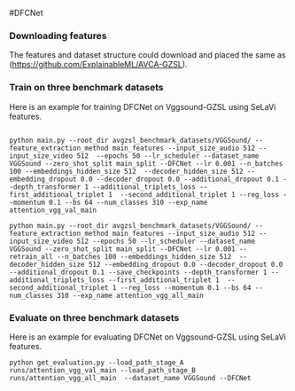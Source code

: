 
#DFCNet



### Downloading features
The features and dataset structure could download and placed the same as (https://github.com/ExplainableML/AVCA-GZSL).


### Train on three benchmark datasets
Here is an example for training DFCNet on Vggsound-GZSL using SeLaVi features.
``` 

python main.py --root_dir avgzsl_benchmark_datasets/VGGSound/ --feature_extraction_method main_features --input_size_audio 512 --input_size_video 512  --epochs 50 --lr_scheduler --dataset_name VGGSound --zero_shot_split main_split --DFCNet --lr 0.001 --n_batches 100 --embeddings_hidden_size 512  --decoder_hidden_size 512 --embedding_dropout 0.0 --decoder_dropout 0.0 --additional_dropout 0.1 --depth_transformer 1 --additional_triplets_loss --first_additional_triplet 1  --second_additional_triplet 1 --reg_loss --momentum 0.1 --bs 64 --num_classes 310 --exp_name attention_vgg_val_main

python main.py --root_dir avgzsl_benchmark_datasets/VGGSound/ --feature_extraction_method main_features --input_size_audio 512 --input_size_video 512 --epochs 50 --lr_scheduler --dataset_name VGGSound --zero_shot_split main_split --DFCNet --lr 0.001 --retrain_all --n_batches 100 --embeddings_hidden_size 512  --decoder_hidden_size 512 --embedding_dropout 0.0 --decoder_dropout 0.0 --additional_dropout 0.1 --save_checkpoints --depth_transformer 1 --additional_triplets_loss --first_additional_triplet 1  --second_additional_triplet 1 --reg_loss --momentum 0.1 --bs 64 --num_classes 310 --exp_name attention_vgg_all_main

```



### Evaluate on three benchmark datasets
Here is an example for evaluating DFCNet on Vggsound-GZSL using SeLaVi features.
``` 
python get_evaluation.py --load_path_stage_A runs/attention_vgg_val_main --load_path_stage_B runs/attention_vgg_all_main  --dataset_name VGGSound --DFCNet

```
